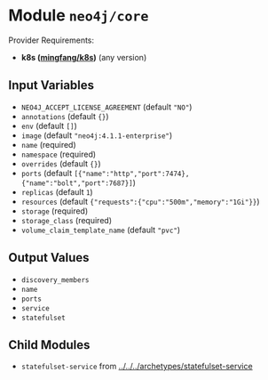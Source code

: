 
# Module `neo4j/core`

Provider Requirements:
* **k8s ([mingfang/k8s](https://registry.terraform.io/providers/mingfang/k8s/latest))** (any version)

## Input Variables
* `NEO4J_ACCEPT_LICENSE_AGREEMENT` (default `"NO"`)
* `annotations` (default `{}`)
* `env` (default `[]`)
* `image` (default `"neo4j:4.1.1-enterprise"`)
* `name` (required)
* `namespace` (required)
* `overrides` (default `{}`)
* `ports` (default `[{"name":"http","port":7474},{"name":"bolt","port":7687}]`)
* `replicas` (default `1`)
* `resources` (default `{"requests":{"cpu":"500m","memory":"1Gi"}}`)
* `storage` (required)
* `storage_class` (required)
* `volume_claim_template_name` (default `"pvc"`)

## Output Values
* `discovery_members`
* `name`
* `ports`
* `service`
* `statefulset`

## Child Modules
* `statefulset-service` from [../../../archetypes/statefulset-service](../../../archetypes/statefulset-service)

